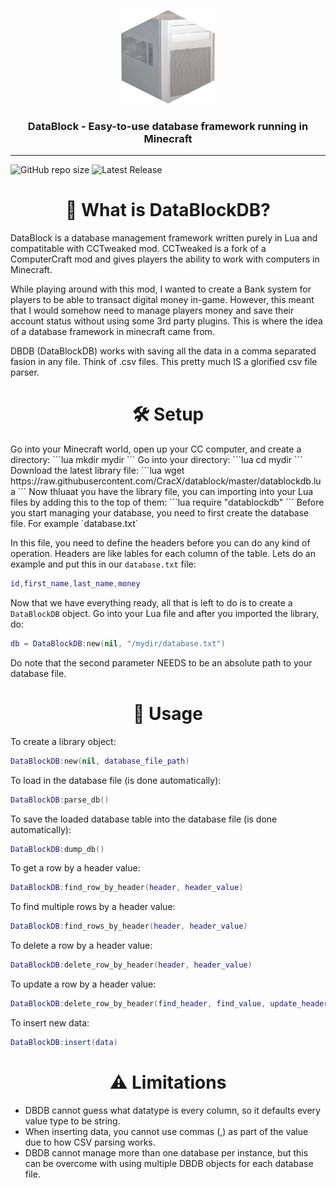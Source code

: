 <p align="center">
  <img width="150" height="150" src="https://github.com/CracX/datablock/blob/master/readme/logo.png?raw=true">
</p>
<h3 align="center">DataBlock - Easy-to-use database framework running in Minecraft</h3>
<hr>

![GitHub repo size](https://img.shields.io/github/repo-size/CracX/datablock?label=Size)
![Latest Release](https://badgen.net/badge/Latest%20release/v1.0.0/green?icon=github)

<h1 align="center">🔎 What is DataBlockDB?</h1>
DataBlock is a database management framework written purely in Lua and compatitable with CCTweaked mod. CCTweaked is a fork of a ComputerCraft mod and gives players the ability to work with computers in Minecraft.

While playing around with this mod, I wanted to create a Bank system for players to be able to transact digital money in-game. However, this meant that I would somehow need to manage players money and save their account status without using some 3rd party plugins. This is where the idea of a database framework in minecraft came from.

DBDB (DataBlockDB) works with saving all the data in a comma separated fasion in any file. Think of .csv files. This pretty much IS a glorified csv file parser.

<h1 align="center">🛠️ Setup</h1>
Go into your Minecraft world, open up your CC computer, and create a directory:
```lua
mkdir mydir
```
Go into your directory: 
```lua
cd mydir
```
Download the latest library file:
```lua
wget https://raw.githubusercontent.com/CracX/datablock/master/datablockdb.lua
```
Now thluaat you have the library file, you can importing into your Lua files by adding this to the top of them:
```lua
require "datablockdb"
```
Before you start managing your database, you need to first create the database file. For example `database.txt`

In this file, you need to define the headers before you can do any kind of operation. Headers are like lables for each column of the table.
Lets do an example and put this in our `database.txt` file:
```lua
id,first_name,last_name,money
```
Now that we have everything ready, all that is left to do is to create a `DataBlockDB` object. Go into your Lua file and after you imported the library, do:
```lua
db = DataBlockDB:new(nil, "/mydir/database.txt")
```
Do note that the second parameter NEEDS to be an absolute path to your database file.

<h1 align="center">📓 Usage</h1>

To create a library object:
```lua
DataBlockDB:new(nil, database_file_path)
```
To load in the database file (is done automatically):
```lua
DataBlockDB:parse_db()
```
To save the loaded database table into the database file (is done automatically):
```lua
DataBlockDB:dump_db()
```
To get a row by a header value:
```lua
DataBlockDB:find_row_by_header(header, header_value)
```
To find multiple rows by a header value:
```lua
DataBlockDB:find_rows_by_header(header, header_value)
```
To delete a row by a header value:
```lua
DataBlockDB:delete_row_by_header(header, header_value)
```
To update a row by a header value:
```lua
DataBlockDB:delete_row_by_header(find_header, find_value, update_header, update_value)
```
To insert new data:
```lua
DataBlockDB:insert(data)
```

<h1 align="center">⚠️ Limitations</h1>

- DBDB cannot guess what datatype is every column, so it defaults every value type to be string.
- When inserting data, you cannot use commas (,) as part of the value due to how CSV parsing works.
- DBDB cannot manage more than one database per instance, but this can be overcome with using multiple DBDB objects for each database file.